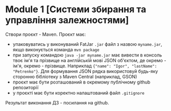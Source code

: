 # Module 1 [Системи збирання та управління залежностями]

Створи проєкт - Maven. Проєкт має:

- упаковуватись у виконуваний FatJar `.jar` файл з назвою `myname.jar`, якщо виконується команда `mvn package`
- при запуску командою `java -jar myname.jar` має вивести в консоль твоє ім'я та прізвище на англійській мові JSON об'єктом, де окремо - ім'я, окремо - прізвище. Наприклад `{"name": "Igor", "lastName": "Petrenko"}`. Для формування JSON рядка використовуй будь-яку сторонню бібліотеку з Maven Central (наприклад, GSON)
- проєкт має бути розташований в окремому публічному github репозиторії
- у проєкті має бути коректно налаштований файл `.gitignore`

Результат виконання ДЗ - посилання на github.
